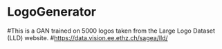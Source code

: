 # LogoGenerator

#This is a GAN trained on 5000 logos taken from the Large Logo Dataset (LLD) website.
#https://data.vision.ee.ethz.ch/sagea/lld/
